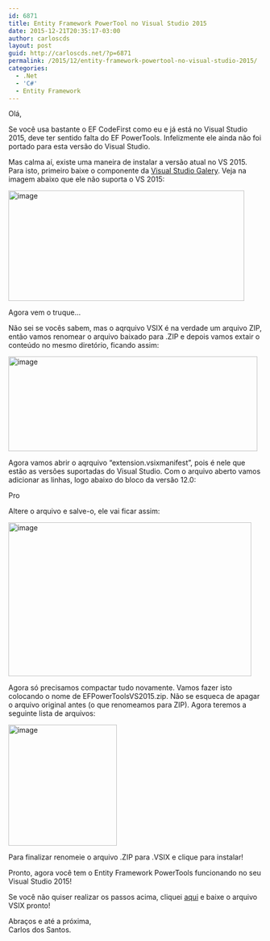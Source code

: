 ```yaml
---
id: 6871
title: Entity Framework PowerTool no Visual Studio 2015
date: 2015-12-21T20:35:17-03:00
author: carloscds
layout: post
guid: http://carloscds.net/?p=6871
permalink: /2015/12/entity-framework-powertool-no-visual-studio-2015/
categories:
  - .Net
  - 'C#'
  - Entity Framework
---
```

Olá,

Se você usa bastante o EF CodeFirst como eu e já está no Visual Studio 2015, deve ter sentido falta do EF PowerTools. Infelizmente ele ainda não foi portado para esta versão do Visual Studio.

Mas calma aí, existe uma maneira de instalar a versão atual no VS 2015. Para isto, primeiro baixe o componente da [Visual Studio Galery](https://visualstudiogallery.msdn.microsoft.com/72a60b14-1581-4b9b-89f2-846072eff19d/). Veja na imagem abaixo que ele não suporta o VS 2015:

[<img style="background-image: none; padding-top: 0px; padding-left: 0px; display: inline; padding-right: 0px; border-width: 0px;" title="image" src="http://carloscds.net/wp-content/uploads/2015/12/image_thumb.png" alt="image" width="468" height="219" border="0" />](http://carloscds.net/wp-content/uploads/2015/12/image.png)

Agora vem o truque…

Não sei se vocês sabem, mas o aqrquivo VSIX é na verdade um arquivo ZIP, então vamos renomear o arquivo baixado para .ZIP e depois vamos extair o conteúdo no mesmo diretório, ficando assim:

[<img style="background-image: none; padding-top: 0px; padding-left: 0px; display: inline; padding-right: 0px; border-width: 0px;" title="image" src="http://carloscds.net/wp-content/uploads/2015/12/image_thumb1.png" alt="image" width="494" height="188" border="0" />](http://carloscds.net/wp-content/uploads/2015/12/image1.png)

Agora vamos abrir o aqrquivo “extension.vsixmanifest”, pois é nele que estão as versões suportadas do Visual Studio. Com o arquivo aberto vamos adicionar as linhas, logo abaixo do bloco da versão 12.0:

<VisualStudio Version=&#8221;14.0&#8243;>  
<Edition>Pro</Edition>  
</VisualStudio>

Altere o arquivo e salve-o, ele vai ficar assim:

[<img style="background-image: none; padding-top: 0px; padding-left: 0px; display: inline; padding-right: 0px; border-width: 0px;" title="image" src="http://carloscds.net/wp-content/uploads/2015/12/image_thumb2.png" alt="image" width="482" height="305" border="0" />](http://carloscds.net/wp-content/uploads/2015/12/image2.png)

Agora só precisamos compactar tudo novamente. Vamos fazer isto colocando o nome de EFPowerToolsVS2015.zip. Não se esqueca de apagar o arquivo original antes (o que renomeamos para ZIP). Agora teremos a seguinte lista de arquivos:

[<img style="background-image: none; padding-top: 0px; padding-left: 0px; margin: 0px; display: inline; padding-right: 0px; border-width: 0px;" title="image" src="http://carloscds.net/wp-content/uploads/2015/12/image_thumb3.png" alt="image" width="215" height="240" border="0" />](http://carloscds.net/wp-content/uploads/2015/12/image3.png)

Para finalizar renomeie o arquivo .ZIP para .VSIX e clique para instalar!

Pronto, agora você tem o Entity Framework PowerTools funcionando no seu Visual Studio 2015!

Se você não quiser realizar os passos acima, cliquei [aqui](https://github.com/carloscds/Palestras/blob/master/Tools/EFPowerToolsVS2015.zip) e baixe o arquivo VSIX pronto!

Abraços e até a próxima,  
Carlos dos Santos.